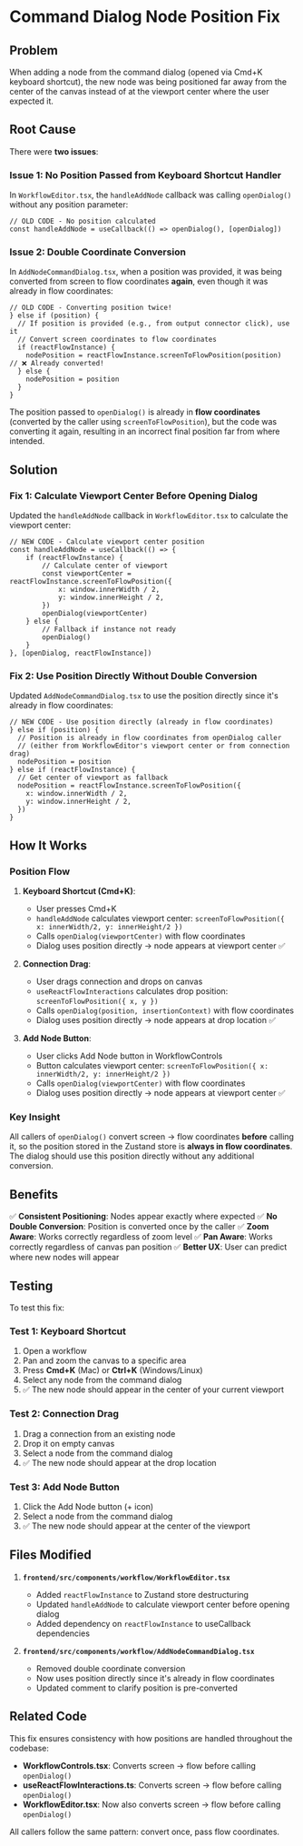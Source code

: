 # Command Dialog Node Position Fix

## Problem

When adding a node from the command dialog (opened via Cmd+K keyboard shortcut), the new node was being positioned far away from the center of the canvas instead of at the viewport center where the user expected it.

## Root Cause

There were **two issues**:

### Issue 1: No Position Passed from Keyboard Shortcut Handler

In `WorkflowEditor.tsx`, the `handleAddNode` callback was calling `openDialog()` without any position parameter:

```tsx
// OLD CODE - No position calculated
const handleAddNode = useCallback(() => openDialog(), [openDialog])
```

### Issue 2: Double Coordinate Conversion

In `AddNodeCommandDialog.tsx`, when a position was provided, it was being converted from screen to flow coordinates **again**, even though it was already in flow coordinates:

```tsx
// OLD CODE - Converting position twice!
} else if (position) {
  // If position is provided (e.g., from output connector click), use it
  // Convert screen coordinates to flow coordinates
  if (reactFlowInstance) {
    nodePosition = reactFlowInstance.screenToFlowPosition(position)  // ❌ Already converted!
  } else {
    nodePosition = position
  }
}
```

The position passed to `openDialog()` is already in **flow coordinates** (converted by the caller using `screenToFlowPosition`), but the code was converting it again, resulting in an incorrect final position far from where intended.

## Solution

### Fix 1: Calculate Viewport Center Before Opening Dialog

Updated the `handleAddNode` callback in `WorkflowEditor.tsx` to calculate the viewport center:

```tsx
// NEW CODE - Calculate viewport center position
const handleAddNode = useCallback(() => {
    if (reactFlowInstance) {
        // Calculate center of viewport
        const viewportCenter = reactFlowInstance.screenToFlowPosition({
            x: window.innerWidth / 2,
            y: window.innerHeight / 2,
        })
        openDialog(viewportCenter)
    } else {
        // Fallback if instance not ready
        openDialog()
    }
}, [openDialog, reactFlowInstance])
```

### Fix 2: Use Position Directly Without Double Conversion

Updated `AddNodeCommandDialog.tsx` to use the position directly since it's already in flow coordinates:

```tsx
// NEW CODE - Use position directly (already in flow coordinates)
} else if (position) {
  // Position is already in flow coordinates from openDialog caller
  // (either from WorkflowEditor's viewport center or from connection drag)
  nodePosition = position
} else if (reactFlowInstance) {
  // Get center of viewport as fallback
  nodePosition = reactFlowInstance.screenToFlowPosition({
    x: window.innerWidth / 2,
    y: window.innerHeight / 2,
  })
}
```

## How It Works

### Position Flow

1. **Keyboard Shortcut (Cmd+K)**:
   - User presses Cmd+K
   - `handleAddNode` calculates viewport center: `screenToFlowPosition({ x: innerWidth/2, y: innerHeight/2 })`
   - Calls `openDialog(viewportCenter)` with flow coordinates
   - Dialog uses position directly → node appears at viewport center ✅

2. **Connection Drag**:
   - User drags connection and drops on canvas
   - `useReactFlowInteractions` calculates drop position: `screenToFlowPosition({ x, y })`
   - Calls `openDialog(position, insertionContext)` with flow coordinates
   - Dialog uses position directly → node appears at drop location ✅

3. **Add Node Button**:
   - User clicks Add Node button in WorkflowControls
   - Button calculates viewport center: `screenToFlowPosition({ x: innerWidth/2, y: innerHeight/2 })`
   - Calls `openDialog(viewportCenter)` with flow coordinates
   - Dialog uses position directly → node appears at viewport center ✅

### Key Insight

All callers of `openDialog()` convert screen → flow coordinates **before** calling it, so the position stored in the Zustand store is **always in flow coordinates**. The dialog should use this position directly without any additional conversion.

## Benefits

✅ **Consistent Positioning**: Nodes appear exactly where expected
✅ **No Double Conversion**: Position is converted once by the caller
✅ **Zoom Aware**: Works correctly regardless of zoom level
✅ **Pan Aware**: Works correctly regardless of canvas pan position
✅ **Better UX**: User can predict where new nodes will appear

## Testing

To test this fix:

### Test 1: Keyboard Shortcut
1. Open a workflow
2. Pan and zoom the canvas to a specific area
3. Press **Cmd+K** (Mac) or **Ctrl+K** (Windows/Linux)
4. Select any node from the command dialog
5. ✅ The new node should appear in the center of your current viewport

### Test 2: Connection Drag
1. Drag a connection from an existing node
2. Drop it on empty canvas
3. Select a node from the command dialog
4. ✅ The new node should appear at the drop location

### Test 3: Add Node Button
1. Click the Add Node button (+ icon)
2. Select a node from the command dialog
3. ✅ The new node should appear at the center of the viewport

## Files Modified

1. **`frontend/src/components/workflow/WorkflowEditor.tsx`**
   - Added `reactFlowInstance` to Zustand store destructuring
   - Updated `handleAddNode` to calculate viewport center before opening dialog
   - Added dependency on `reactFlowInstance` to useCallback dependencies

2. **`frontend/src/components/workflow/AddNodeCommandDialog.tsx`**
   - Removed double coordinate conversion
   - Now uses position directly since it's already in flow coordinates
   - Updated comment to clarify position is pre-converted

## Related Code

This fix ensures consistency with how positions are handled throughout the codebase:

- **WorkflowControls.tsx**: Converts screen → flow before calling `openDialog()`
- **useReactFlowInteractions.ts**: Converts screen → flow before calling `openDialog()`
- **WorkflowEditor.tsx**: Now also converts screen → flow before calling `openDialog()`

All callers follow the same pattern: convert once, pass flow coordinates.
